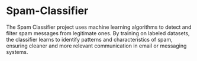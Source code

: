 # Spam-Classifier
The Spam Classifier project uses machine learning algorithms to detect and filter spam messages from legitimate ones. By training on labeled datasets, the classifier learns to identify patterns and characteristics of spam, ensuring cleaner and more relevant communication in email or messaging systems.
